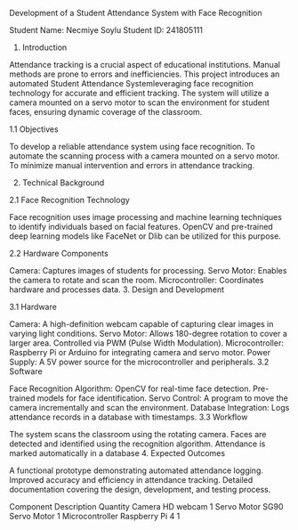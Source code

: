  
 
Development of a Student Attendance System with Face Recognition 
 
 
Student Name: Necmiye Soylu 
Student ID: 241805111 
1. Introduction 

Attendance tracking is a crucial aspect of educational institutions. Manual methods are prone to errors and inefficiencies. This project introduces an automated Student Attendance Systemleveraging face recognition technology for accurate and efficient tracking. The system will utilize a camera mounted on a servo motor to scan the environment for student faces, ensuring dynamic coverage of the classroom. 

1.1 Objectives 

To develop a reliable attendance system using face recognition. 
To automate the scanning process with a camera mounted on a servo motor. 
To minimize manual intervention and errors in attendance tracking. 
 
2. Technical Background 

2.1 Face Recognition Technology 

Face recognition uses image processing and machine learning techniques to identify individuals based on facial features. OpenCV and pre-trained deep learning models like FaceNet or Dlib can be utilized for this purpose. 

2.2 Hardware Components 

Camera: Captures images of students for processing. 
Servo Motor: Enables the camera to rotate and scan the room. 
Microcontroller: Coordinates hardware and processes data. 
3. Design and Development 

3.1 Hardware 

Camera: A high-definition webcam capable of capturing clear images in varying light conditions. 
Servo Motor: Allows 180-degree rotation to cover a larger area. Controlled via PWM (Pulse Width Modulation). 
Microcontroller: Raspberry Pi or Arduino for integrating camera and servo motor. 
Power Supply: A 5V power source for the microcontroller and peripherals. 
3.2 Software 

Face Recognition Algorithm: 
OpenCV for real-time face detection. 
Pre-trained models for face identification. 
Servo Control: A program to move the camera incrementally and scan the environment. 
Database Integration: Logs attendance records in a database with timestamps. 
3.3 Workflow 

The system scans the classroom using the rotating camera. 
Faces are detected and identified using the recognition algorithm. 
Attendance is marked automatically in a database 
4. Expected Outcomes 

A functional prototype demonstrating automated attendance logging. 
Improved accuracy and efficiency in attendance tracking. 
Detailed documentation covering the design, development, and testing process. 
 
	 
 					 
  
Component 
Description 
Quantity 
Camera 
HD webcam 
1 
Servo Motor 
SG90 Servo Motor 
1 
Microcontroller 
Raspberry Pi 4 
1 
 